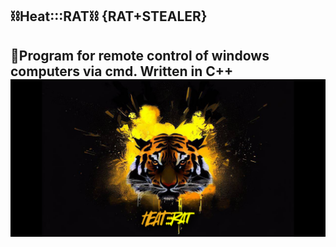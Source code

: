 ⛓Heat:::RAT⛓
{RAT+STEALER}
---
🔭Program for remote control of windows computers via cmd. Written in C++
![logo](files_for_GitHub/LOGO.png)
---
